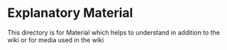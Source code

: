 # Explanatory Material

This directory is for Material which helps to understand in addition to the wiki or for media used in the wiki
